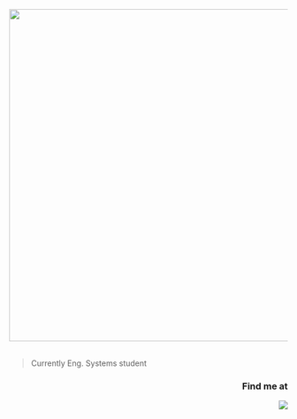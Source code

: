 <div align="center"><img src="https://i.postimg.cc/C1S7G3XJ/banner.png" width="600"/></div></br>

> Currently Eng. Systems student

### <div align="right">Find me at</div>
<div align="right"><a href="https://www.linkedin.com/in/jeffersonmejia/"><img src="https://img.shields.io/badge/Jefferson_Mej%C3%ADa-rgb(0,%200,%200,%200)?style=for-the-badge&logo=linkedin&logoColor=006A99&labelColor=white"/></a></div></br>
